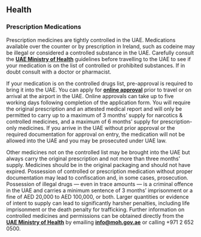 ## Health

### **Prescription Medications**

Prescription medicines are tightly controlled in the UAE. Medications available over the counter or by prescription in Ireland, such as codeine may be illegal or considered a controlled substance in the UAE. Carefully consult the [**UAE Ministry of Health**](https://mohap.gov.ae/en/services/issue-of-permit-to-import-medicines-for-personal-use) guidelines before travelling to the UAE to see if your medication is on the list of controlled or prohibited substances. If in doubt consult with a doctor or pharmacist.

If your medication is on the controlled drugs list, pre-approval is required to bring it into the UAE. You can apply for [**online approval**](https://mohap.gov.ae/en/services/issue-of-permit-to-import-medicines-for-personal-use) prior to travel or on arrival at the airport in the UAE. Online approvals can take up to five working days following completion of the application form. You will require the original prescription and an attested medical report and will only be permitted to carry up to a maximum of 3 months’ supply for narcotics & controlled medicines, and a maximum of 6 months’ supply for prescription-only medicines. If you arrive in the UAE without prior approval or the required documentation for approval on entry, the medication will not be allowed into the UAE and you may be prosecuted under UAE law.

Other medicines not on the controlled list may be brought into the UAE but always carry the original prescription and not more than three months’ supply. Medicines should be in the original packaging and should not have expired. Possession of controlled or prescription medication without proper documentation may lead to confiscation and, in some cases, prosecution. Possession of illegal drugs — even in trace amounts — is a criminal offence in the UAE and carries a minimum sentence of 3 months’ imprisonment or a fine of AED 20,000 to AED 100,000, or both. Larger quantities or evidence of intent to supply can lead to significantly harsher penalties, including life imprisonment or the death penalty for trafficking. Further information on controlled medicines and permissions can be obtained directly from the [**UAE Ministry of Health**](https://mohap.gov.ae/en/services/issue-of-permit-to-import-medicines-for-personal-use) by emailing **info@moh.gov.ae** or calling +971 2 652 0500.